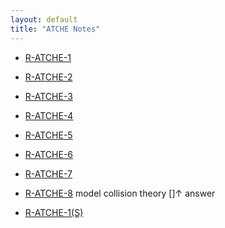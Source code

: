 ```yaml
---
layout: default
title: "ATCHE Notes"
---
```


- [R-ATCHE-1](R-ATCHE-1.md)
- [R-ATCHE-2](R-ATCHE-2.md)
- [R-ATCHE-3](R-ATCHE-3.md)
- [R-ATCHE-4](R-ATCHE-4.md)
- [R-ATCHE-5](R-ATCHE-5.md)
- [R-ATCHE-6](R-ATCHE-6.md)
- [R-ATCHE-7](R-ATCHE-7.md)
- [R-ATCHE-8](R-ATCHE-8.md) model collision theory $[]\uparrow$ answer

- [R-ATCHE-1(S)](R-ATCHE-1(S).md)
